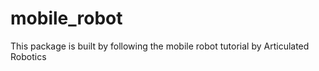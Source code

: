 # mobile_robot

This package is built by following the mobile robot tutorial by Articulated Robotics

